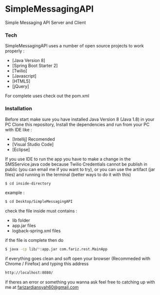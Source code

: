# SimpleMessagingAPI

Simple Messaging API Server and Client

### Tech

SimpleMessagingAPI uses a number of open source projects to work properly :

* [Java Version 8]
* [Spring Boot Starter 2] 
* [Twilio] 
* [Javascript] 
* [HTML5] 
* [jQuery] 

For complete uses check out the pom.xml

### Installation

Before start make sure you have installed Java Version 8 (Java 1.8) in your PC
Clone this repository, Install the dependencies and run from your PC with IDE like :

* [Intellij] Recomended
* [Visual Studio Code]
* [Eclipse]

If you use IDE to run the app you have to make a change in the SMSService.java code because Twilio Credentials cannot be publish in public (you can email me if you want to try), or you can use the artifact (jar files) and running in the terminal  (better ways to do it with this)
```sh
$ cd inside-directory
```
example :
```sh
$ cd Desktop/SimpleMessagingAPI
```

check the file inside must contains :
- lib folder
- app.jar files
- logback-spring.xml files

if the file is complete then do
```sh
$ java -cp lib/*:app.jar com.fariz.rest.MainApp
```

if everything goes clean and soft open your browser (Recommeded with Chrome / Firefox) and typing this address
```sh
http://localhost:8080/
```

if theres an error or something you wanna ask feel free to catching up with me at farizardiansyah60@gmail.com


